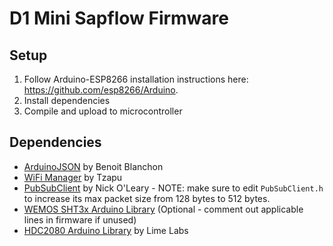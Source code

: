 # D1 Mini Sapflow Firmware

## Setup
1. Follow Arduino-ESP8266 installation instructions here: https://github.com/esp8266/Arduino.
2. Install dependencies
3. Compile and upload to microcontroller

## Dependencies
- [ArduinoJSON](https://arduinojson.org/) by Benoit Blanchon
- [WiFi Manager](https://github.com/tzapu/WiFiManager) by Tzapu
- [PubSubClient](https://pubsubclient.knolleary.net/) by Nick O'Leary - NOTE: make sure to edit `PubSubClient.h` to increase its max packet size from 128 bytes to 512 bytes.
- [WEMOS SHT3x Arduino Library](https://github.com/wemos/WEMOS_SHT3x_Arduino_Library) (Optional - comment out applicable lines in firmware if unused)
- [HDC2080 Arduino Library](https://github.com/lime-labs/HDC2080-Arduino) by Lime Labs